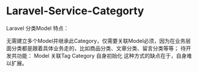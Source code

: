 # Laravel-Service-Categorty
Laravel 分类Model
特点：

无需建立多个Model并继承此Category，仅需要关联Model必须，因为在业务层面分类都是跟着具体业务走的，比如商品分类、文章分类、留言分类等等；
待开发共功能：
Model 关联Tag
Category 自身初始化
这种方式的缺点在于，自身难以扩展。
